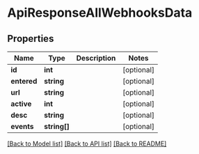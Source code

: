 # ApiResponseAllWebhooksData

## Properties
Name | Type | Description | Notes
------------ | ------------- | ------------- | -------------
**id** | **int** |  | [optional] 
**entered** | **string** |  | [optional] 
**url** | **string** |  | [optional] 
**active** | **int** |  | [optional] 
**desc** | **string** |  | [optional] 
**events** | **string[]** |  | [optional] 

[[Back to Model list]](../README.md#documentation-for-models) [[Back to API list]](../README.md#documentation-for-api-endpoints) [[Back to README]](../README.md)


